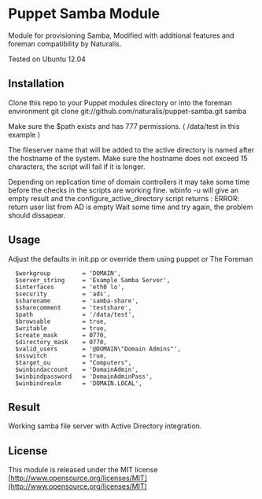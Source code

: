 # Puppet Samba Module

Module for provisioning Samba, Modified with additional features and foreman compatibility by Naturalis.

Tested on Ubuntu 12.04

## Installation

Clone this repo to your Puppet modules directory or into the foreman environment
    git clone git://github.com/naturalis/puppet-samba.git samba

Make sure the $path exists and has 777 permissions. ( /data/test in this example )

The fileserver name that will be added to the active directory is named after the hostname of the system. Make sure the hostname does not exceed 15 characters, the script will fail if it is longer. 

Depending on replication time of domain controllers it may take some time before the checks in the scripts are working fine.
wbinfo -u will give an empty result and the configure_active_directory script returns : ERROR: return user list from AD is empty
Wait some time and try again, the problem should dissapear. 

## Usage

Adjust the defaults in init.pp or override them using puppet or The Foreman

```
  $workgroup         = 'DOMAIN',
  $server_string     = 'Example Samba Server',
  $interfaces        = 'eth0 lo',
  $security          = 'ads',
  $sharename         = 'samba-share',
  $sharecomment      = 'testshare',
  $path              = '/data/test',
  $browsable         = true,
  $writable          = true,
  $create_mask       = 0770,
  $directory_mask    = 0770,
  $valid_users       = '@DOMAIN\"Domain Admins"',
  $nsswitch          = true,
  $target_ou         = "Computers",
  $winbindaccount    = 'DomainAdmin',
  $winbindpassword   = 'DomainAdminPass',
  $winbindrealm      = 'DOMAIN.LOCAL',
```

## Result

Working samba file server with Active Directory integration. 

## License

This module is released under the MIT license  [http://www.opensource.org/licenses/MIT](http://www.opensource.org/licenses/MIT)


